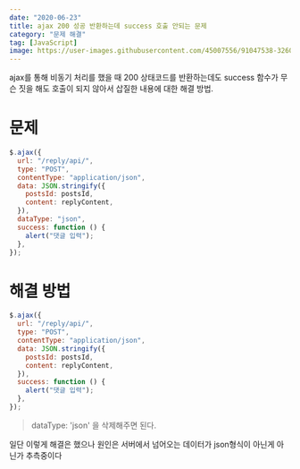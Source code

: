 ```yaml
---
date: "2020-06-23"
title: ajax 200 성공 반환하는데 success 호출 안되는 문제
category: "문제 해결"
tag: [JavaScript]
image: https://user-images.githubusercontent.com/45007556/91047538-32604500-e655-11ea-8aa8-50c53e222fc7.png
---
```


ajax를 통해 비동기 처리를 했을 때 200 상태코드를 반환하는데도 success 함수가 무슨 짓을 해도 호출이 되지 않아서 삽질한 내용에 대한 해결 방법.

# 문제

```js
$.ajax({
  url: "/reply/api/",
  type: "POST",
  contentType: "application/json",
  data: JSON.stringify({
    postsId: postsId,
    content: replyContent,
  }),
  dataType: "json",
  success: function () {
    alert("댓글 입력");
  },
});
```

# 해결 방법

```js
$.ajax({
  url: "/reply/api/",
  type: "POST",
  contentType: "application/json",
  data: JSON.stringify({
    postsId: postsId,
    content: replyContent,
  }),
  success: function () {
    alert("댓글 입력");
  },
});
```

> dataType: 'json' 을 삭제해주면 된다.

일단 이렇게 해결은 했으나 원인은 서버에서 넘어오는 데이터가 json형식이 아닌게 아닌가 추측중이다
